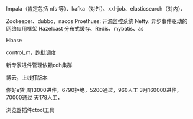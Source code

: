 Impala（肯定包括 nfs 等）、kafka（对外）、xxl-job、elasticsearch（对内）、

Zookeeper、dubbo、nacos
Proethues: 开源监控系统
Netty: 异步事件驱动的网络应用框架
Hazelcast 分布式缓存、Redis、mybatis、as

Hbase

control_m，跑批调度

新专家进件管理依赖cdh集群

博云，上线打版本

你好e贷
周13000进件，6790拒绝，5200通过，960人工
3月160000进件，70000通过
天178人工，



浏览器插件ctool工具
